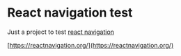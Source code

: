 # React navigation test

Just a project to test [react navigation](https://reactnavigation.org/)

[https://reactnavigation.org/](https://reactnavigation.org/)

